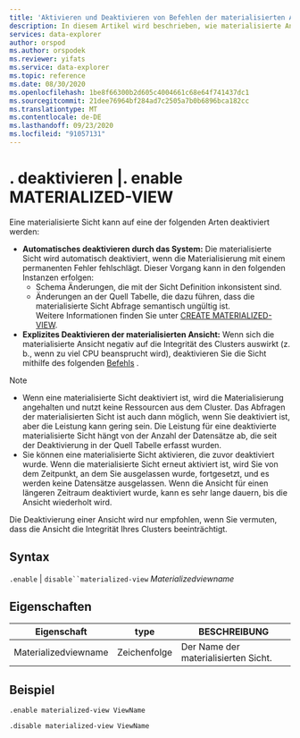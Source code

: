 ```yaml
---
title: 'Aktivieren und Deaktivieren von Befehlen der materialisierten Ansicht: Azure Daten-Explorer'
description: In diesem Artikel wird beschrieben, wie materialisierte Ansichts Befehle in Azure Daten-Explorer aktiviert oder deaktiviert werden.
services: data-explorer
author: orspod
ms.author: orspodek
ms.reviewer: yifats
ms.service: data-explorer
ms.topic: reference
ms.date: 08/30/2020
ms.openlocfilehash: 1be8f66300b2d605c4004661c68e64f741437dc1
ms.sourcegitcommit: 21dee76964bf284ad7c2505a7b0b6896bca182cc
ms.translationtype: MT
ms.contentlocale: de-DE
ms.lasthandoff: 09/23/2020
ms.locfileid: "91057131"
---
```

# <a name="disable--enable-materialized-view"></a>. deaktivieren |. enable MATERIALIZED-VIEW

Eine materialisierte Sicht kann auf eine der folgenden Arten deaktiviert werden:

* **Automatisches deaktivieren durch das System:**  Die materialisierte Sicht wird automatisch deaktiviert, wenn die Materialisierung mit einem permanenten Fehler fehlschlägt. Dieser Vorgang kann in den folgenden Instanzen erfolgen: 
    * Schema Änderungen, die mit der Sicht Definition inkonsistent sind.  
    * Änderungen an der Quell Tabelle, die dazu führen, dass die materialisierte Sicht Abfrage semantisch ungültig ist. <br>
    Weitere Informationen finden Sie unter [CREATE MATERIALIZED-VIEW](materialized-view-create.md).
* **Explizites Deaktivieren der materialisierten Ansicht:**  Wenn sich die materialisierte Ansicht negativ auf die Integrität des Clusters auswirkt (z. b., wenn zu viel CPU beansprucht wird), deaktivieren Sie die Sicht mithilfe des folgenden [Befehls](#syntax) .

> [!NOTE]
> * Wenn eine materialisierte Sicht deaktiviert ist, wird die Materialisierung angehalten und nutzt keine Ressourcen aus dem Cluster. Das Abfragen der materialisierten Sicht ist auch dann möglich, wenn Sie deaktiviert ist, aber die Leistung kann gering sein. Die Leistung für eine deaktivierte materialisierte Sicht hängt von der Anzahl der Datensätze ab, die seit der Deaktivierung in der Quell Tabelle erfasst wurden. 
> * Sie können eine materialisierte Sicht aktivieren, die zuvor deaktiviert wurde. Wenn die materialisierte Sicht erneut aktiviert ist, wird Sie von dem Zeitpunkt, an dem Sie ausgelassen wurde, fortgesetzt, und es werden keine Datensätze ausgelassen. Wenn die Ansicht für einen längeren Zeitraum deaktiviert wurde, kann es sehr lange dauern, bis die Ansicht wiederholt wird.

Die Deaktivierung einer Ansicht wird nur empfohlen, wenn Sie vermuten, dass die Ansicht die Integrität Ihres Clusters beeinträchtigt.

## <a name="syntax"></a>Syntax

`.enable` | `disable``materialized-view` *Materializedviewname*

## <a name="properties"></a>Eigenschaften

|Eigenschaft|type|BESCHREIBUNG
|----------------|-------|---|
|Materializedviewname|Zeichenfolge|Der Name der materialisierten Sicht.|

## <a name="example"></a>Beispiel

```kusto
.enable materialized-view ViewName

.disable materialized-view ViewName
```
